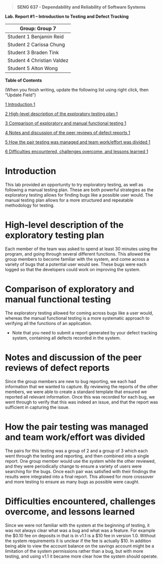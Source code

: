 >   **SENG 637 - Dependability and Reliability of Software Systems**

**Lab. Report \#1 – Introduction to Testing and Defect Tracking**

| Group: Group 7      |
|-----------------|
| Student 1 Benjamin Reid                |   
| Student 2 Carissa Chung              |   
| Student 3 Braden Tink               |   
| Student 4 Christian Valdez                |   
| Student 5 Alton Wong                |


**Table of Contents**

(When you finish writing, update the following list using right click, then
“Update Field”)

[1 Introduction	1](#_Toc439194677)

[2 High-level description of the exploratory testing plan	1](#_Toc439194678)

[3 Comparison of exploratory and manual functional testing	1](#_Toc439194679)

[4 Notes and discussion of the peer reviews of defect reports	1](#_Toc439194680)

[5 How the pair testing was managed and team work/effort was
divided	1](#_Toc439194681)

[6 Difficulties encountered, challenges overcome, and lessons
learned	1](#_Toc439194682)

# Introduction

This lab provided an opportunity to try exploratory testing, as well as following a manual testing plan. These are both powerful strategies as the exploratory testing allows for finding bugs like a possible user would. The manual testing plan allows for a more structured and repeatable methodology for testing.

# High-level description of the exploratory testing plan

Each member of the team was asked to spend at least 30 minutes using the program, and going through several different functions. This allowed the group members to become familiar with the system, and come across a variety of bugs that a potential user would see. These bugs were each logged so that the developers could work on improving the system.

# Comparison of exploratory and manual functional testing

The exploratory testing allowed for coming across bugs like a user would, whereas the manual functional testing is a more systematic approach to verifying all the functions of an application.

-   Note that you need to submit a report generated by your defect tracking
    system, containing all defects recorded in the system.

# Notes and discussion of the peer reviews of defect reports

Since the group members are new to bug reporting, we each had information that we wanted to capture. By reviewing the reports of the other members, we were able to create a standard template that ensured we reported all relevant information. Once this was recorded for each bug, we went through to verify that this was indeed an issue, and that the report was sufficient in capturing the issue.

# How the pair testing was managed and team work/effort was divided 

The pairs for this testing was a group of 2 and a group of 3 which each went through the testing and reporting, and then combined into a single report. One group member would use the system while the other reviewed, and they were periodically change to ensure a variety of users were searching for the bugs. Once each pair was satisfied with their findings the results were integrated into a final report. This allowed for more crossover and more testing to ensure as many bugs as possible were caught.

# Difficulties encountered, challenges overcome, and lessons learned

Since we were not familiar with the system at the beginning of testing, it was not always clear what was a bug and what was a feature. For example the $0.10 fee on deposits in that is in v1.1 is a $10 fee in version 1.0. Without the system requirements it is unclear if the fee is actually $10. In addition being able to view the account balance on the savings account might be a limitation of the system permissions rather than a bug, but with more testing, and using v1.1 it became more clear how the system should operate.

